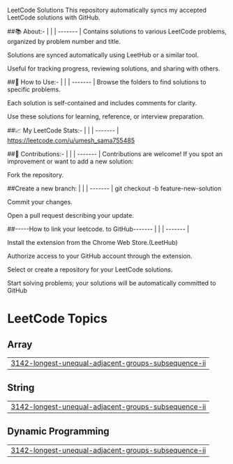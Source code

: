 LeetCode Solutions
This repository automatically syncs my accepted LeetCode solutions with GitHub.

##📚 About:-
|  |
| ------- |
Contains solutions to various LeetCode problems, organized by problem number and title.

Solutions are synced automatically using LeetHub or a similar tool.

Useful for tracking progress, reviewing solutions, and sharing with others.







##🚀 How to Use:-
|  |
| ------- |
Browse the folders to find solutions to specific problems.

Each solution is self-contained and includes comments for clarity.

Use these solutions for learning, reference, or interview preparation.







##📈 My LeetCode Stats:-
|  |
| ------- |
https://leetcode.com/u/umesh_sama755485







##🤝 Contributions:-
|  |
| ------- |
Contributions are welcome!
If you spot an improvement or want to add a new solution:

Fork the repository.

##Create a new branch:
|  |
| ------- |
git checkout -b feature-new-solution

Commit your changes.

Open a pull request describing your update.









##-----How to link your leetcode. to GitHub-------
|  |
| ------- |

Install the extension from the Chrome Web Store.(LeetHub)

Authorize access to your GitHub account through the extension.

Select or create a repository for your LeetCode solutions.

Start solving problems; your solutions will be automatically committed to GitHub

<!---LeetCode Topics Start-->
# LeetCode Topics
## Array
|  |
| ------- |
| [3142-longest-unequal-adjacent-groups-subsequence-ii](https://github.com/umesh755485/leetcode/tree/master/3142-longest-unequal-adjacent-groups-subsequence-ii) |
## String
|  |
| ------- |
| [3142-longest-unequal-adjacent-groups-subsequence-ii](https://github.com/umesh755485/leetcode/tree/master/3142-longest-unequal-adjacent-groups-subsequence-ii) |
## Dynamic Programming
|  |
| ------- |
| [3142-longest-unequal-adjacent-groups-subsequence-ii](https://github.com/umesh755485/leetcode/tree/master/3142-longest-unequal-adjacent-groups-subsequence-ii) |
<!---LeetCode Topics End-->
